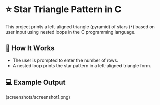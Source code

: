  # ⭐ Star Triangle Pattern in C

This project prints a left-aligned triangle (pyramid) of stars (`*`) based on user input using nested loops in the C programming language.

## 📌 How It Works

- The user is prompted to enter the number of rows.
- A nested loop prints the star pattern in a left-aligned triangle form.

## 💻 Example Output
(screenshots/screenshot1.png)
